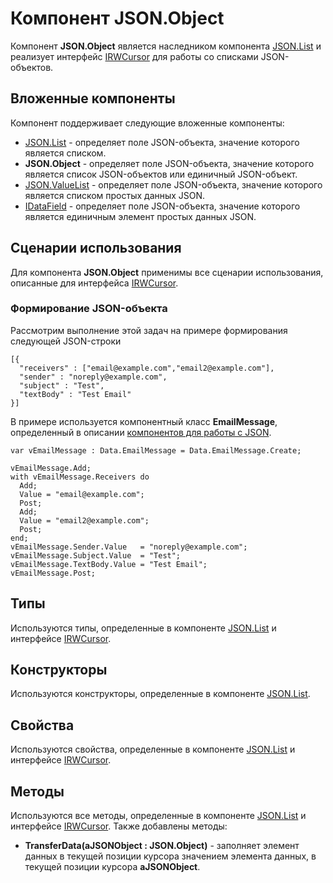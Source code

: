 ﻿---
Keywords: JSON,Object
---

# Компонент JSON.Object

Компонент **JSON.Object** является наследником компонента [JSON.List](List "Компонент JSON.List") и реализует интерфейс [IRWCursor](..\IRWCursor.Default "Интерфейс IRWCursor") для работы со списками JSON-объектов.

## Вложенные компоненты

Компонент поддерживает следующие вложенные компоненты:

* [JSON.List](List "Компонент JSON.List") - определяет поле JSON-объекта, значение которого является списком.
* **JSON.Object** - определяет поле JSON-объекта, значение которого является список JSON-объектов или единичный JSON-объект.
* [JSON.ValueList](ValueList "Компонент JSON.ValueList") - определяет поле JSON-объекта, значение которого является списком простых данных JSON.
* [IDataField](..\IDataField "Компонент IDataField") - определяет поле JSON-объекта, значение которого является единичным элемент простых данных JSON.

## Сценарии использования

Для компонента **JSON.Object** применимы все сценарии использования, описанные для интерфейса [IRWCursor](..\IRWCursor.Default "Интерфейс IRWCursor").

### Формирование JSON-объекта

Рассмотрим выполнение этой задач на примере формирования следующей JSON-строки

    [{
      "receivers" : ["email@example.com","email2@example.com"],
      "sender" : "noreply@example.com",
      "subject" : "Test",
      "textBody" : "Test Email"
    }]

В примере используется компонентный класс **EmailMessage**, определенный в описании [компонентов для работы с JSON](Default "Компоненты для работы с JSON").

    var vEmailMessage : Data.EmailMessage = Data.EmailMessage.Create;

    vEmailMessage.Add;
    with vEmailMessage.Receivers do
      Add;
      Value = "email@example.com";
      Post;
      Add;
      Value = "email2@example.com";
      Post;
    end;
    vEmailMessage.Sender.Value   = "noreply@example.com";
    vEmailMessage.Subject.Value  = "Test";
    vEmailMessage.TextBody.Value = "Test Email";
    vEmailMessage.Post;

## Типы

Используются типы, определенные в компоненте [JSON.List](List "Компонент JSON.List") и интерфейсе [IRWCursor](..\IRWCursor.Default "Интерфейс IRWCursor").

## Конструкторы

Используются конструкторы, определенные в компоненте [JSON.List](List "Компонент JSON.List").

## Свойства

Используются свойства, определенные в компоненте [JSON.List](List "Компонент JSON.List") и интерфейсе [IRWCursor](..\IRWCursor.Default "Интерфейс IRWCursor").
 
## Методы

Используются все методы, определенные в компоненте [JSON.List](List "Компонент JSON.List") и интерфейсе [IRWCursor](..\IRWCursor.Default "Интерфейс IRWCursor"). Также добавлены методы:

* **TransferData(aJSONObject : JSON.Object)** - заполняет элемент данных в текущей позиции курсора значением элемента данных, в текущей позиции курсора **aJSONObject**.